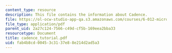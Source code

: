 ```yaml
---
content_type: resource
description: This file contains the information about Cadence.
file: https://ol-ocw-studio-app-qa.s3.amazonaws.com/courses/6-012-microelectronic-devices-and-circuits-fall-2005/fab4b8cd00453c3137e88e214d2ad5a3_cadence_tutorial.pdf
file_type: application/pdf
parent_uid: 2a27c124-7566-c49d-cf5b-169eea2bba33
resourcetype: Document
title: cadence_tutorial.pdf
uid: fab4b8cd-0045-3c31-37e8-8e214d2ad5a3
---
```

